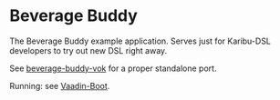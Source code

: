 # Beverage Buddy

The Beverage Buddy example application. Serves just for Karibu-DSL developers to
try out new DSL right away.

See [beverage-buddy-vok](https://github.com/mvysny/beverage-buddy-vok)
for a proper standalone port.

Running: see [Vaadin-Boot](https://github.com/mvysny/vaadin-boot#preparing-environment).
